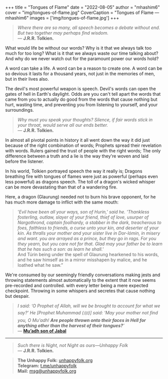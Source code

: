 +++
title = "Tongues of Flame"
date = "2022-08-05"
author = "mhashim6"
cover = "img/tongues-of-flame.jpg"
CoverCaption = "Tongues of Flame — mhashim6"
images = ['img/tongues-of-flame.jpg']
+++

> _Where there are so many, all speech becomes a debate without end. But two together may perhaps find wisdom._ \
> — __J.R.R. Tolkien.__

What would life be without our words? Why is it that we always talk too much for too long? What is it that we always waste our time talking about? And why do we never watch out for the paramount power our words hold?

A word can take a life. A word can be a reason to create one. A word can be so devious it lasts for a thousand years, not just in the memories of men, but in their lives also.

The devil's most powerful weapon is speech. Devil's words can open the gates of hell in Earth's daylight. Odds are you can't tell apart the words that came from you to actually do good from the words that cause nothing but hurt, wasting time, and preventing you from listening to yourself, and your surroundings.

> _Why must you speak your thoughts? Silence, if fair words stick in your throat, would serve all our ends better._ \
> — __J.R.R. Tolkien.__

In almost all pivotal points in history it all went down the way it did just because of the right combination of words; Prophets spread their revelation with words. Rulers gained the trust of people with the right words; The only difference between a truth and a lie is the way they're woven and laid before the listener.  

In his world, Tolkien portrayed speech the way it really is; Dragons breathing fire with tongues of flames were just as powerful (perhaps even less powerful) as dragons speech. The toll of a dragon's wicked whisper can be more devastating than that of a wandering fire.

Here, a dragon (Glaurung) needed not to burn his brave opponent, for he has much more damage to inflict with the same mouth:
>'_Evil have been all your ways, son of Hurin,' said he. 'Thankless fosterling, outlaw, slayer of your friend, thief of love, usurper of Nargothrond, captain foolhardy, a stabber in the dark, treacherous to foes, faithless to friends, a curse unto your kin, and deserter of your kin. As thralls your mother and your sister live in Dor-lómin, in misery and want. you are arrayed as a prince, but they go in rags. For you they yearn, but you care not for that. Glad may your father be to learn that he has such a son: as learn he shall.'_ \
> And Túrin being under the spell of Glaurung hearkened to his words, and he saw himself as in a mirror misshapen by malice, and he loathed what he saw.”

We're consumed by our seemingly friendly conversations making jests and throwing statements almost automatically to the extent that it now seems pre-recorded and controlled. with every letter being a mere expected checkpoint. Throwing in some whispers and secretes that cause nothing but despair.

> _I said: ‘O Prophet of Allah, will we be brought to account for what we say?’ He [Prophet Muhammad (ﷺ)] said: ‘May your mother not find you, O Mu’adh! __Are people thrown onto their faces in Hell for anything other than the harvest of their tongues?__’_ \
> — __[Mu’adh son of Jabal](https://sunnah.com/ibnmajah:3973)__

---
> _Such there is Night, not Night as ours—Unhappy Folk_ \
> — __J.R.R. Tolkien.__

> __The Unhappy Folk:__ [unhappyfolk.org](https://unhappyfolk.org) \
> __Telegram:__ [t.me/unhappyfolk](https://t.me/unhappyfolk) \
> __Mail:__ msg@unhappyfolk.org 